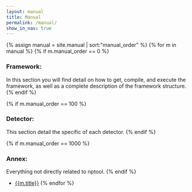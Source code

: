 ```yaml
---
layout: manual 
title: Manual 
permalink: /manual/
show_in_nav: true
---
```


{% assign manual = site.manual | sort:"manual_order"  %}
{% for m in manual %}
  {% if m.manual_order == 0 %}
   
   <h3> Framework: </h3>

   In this section you will find detail on how to get, compile, and execute the framework, as well as a complete description of the framework structure.
  {% endif %} 
 
  {% if m.manual_order == 100 %}

  <h3> Detector: </h3> 
  
  This section detail the specific of each detector.
  {% endif %} 
  
  {% if m.manual_order == 1000 %}
   
  <h3> Annex: </h3> 
  
  Everything not directly related to nptool.
  {% endif %} 

  
  * <a href="{{ m.url | replace:'' | prepend site.url,'' | prepend: site.baseurl | prepend: site.url }}">{{m.title}}</a>
{% endfor %}
